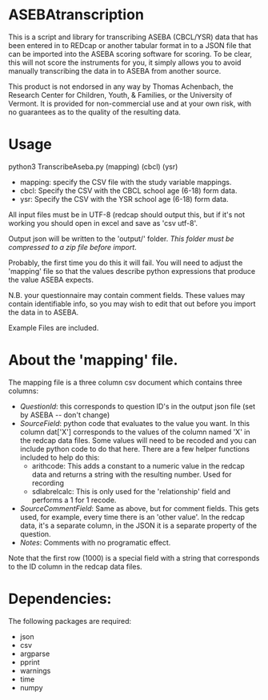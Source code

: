 # ASEBAtranscription

This is a script and library for transcribing ASEBA (CBCL/YSR) data that has been entered in to REDcap or another tabular format in to a JSON file that can be imported into the ASEBA scoring software for scoring. To be clear, this will not score the instruments for you, it simply allows you to avoid manually transcribing the data in to ASEBA from another source.

This product is not endorsed in any way by Thomas Achenbach, the Research Center for Children, Youth, & Families, or the University of Vermont. It is provided for non-commercial use and at your own risk, with no guarantees as to the quality of the resulting data.

# Usage

python3 TranscribeAseba.py (mapping) (cbcl) (ysr)

* mapping: specify the CSV file with the study variable mappings.
* cbcl: Specify the CSV with the CBCL school age (6-18) form data.
* ysr: Specify the CSV with the YSR school age (6-18) form data.

All input files must be in UTF-8 (redcap should output this, but if it's not working you should open in excel and save as 'csv utf-8'.

Output json will be written to the 'output/' folder. *This folder must be compressed to a zip file before import*.

Probably, the first time you do this it will fail. You will need to adjust the 'mapping' file so that the values describe python expressions that produce the value ASEBA expects.

N.B. your questionnaire may contain comment fields. These values may contain identifiable info, so you may wish to edit that out before you import the data in to ASEBA.

Example Files are included.


# About the 'mapping' file.

The mapping file is a three column csv document which contains three columns:

* *$QuestionId$*: this corresponds to question ID's in the output json file (set by ASEBA -- don't change)
* *SourceField*: python code that evaluates to the value you want. In this column dat['X'] corresponds to the values of the column named 'X' in the redcap data files. Some values will need to be recoded and you can include python code to do that here. There are a few helper functions included to help do this:
  * arithcode: This adds a constant to a numeric value in the redcap data and returns a string with the resulting number. Used for recording
  * sdlabrelcalc: This is only used for the 'relationship' field and performs a 1 for 1 recode.
* *SourceCommentField*: Same as above, but for comment fields. This gets used, for example, every time there is an 'other value'. In the redcap data, it's a separate column, in the JSON it is a separate property of the question.
* *Notes*: Comments with no programatic effect.

Note that the first row (1000) is a special field with a string that corresponds to the ID column in the redcap data files.

# Dependencies:

The following packages are required:

* json
* csv
* argparse
* pprint
* warnings
* time
* numpy




